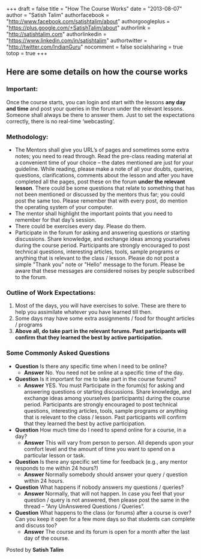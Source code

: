 +++
draft = false
title = "How The Course Works"
date = "2013-08-07"
author = "Satish Talim"
authorfacebook = "http://www.facebook.com/satishtalim/about"
authorgoogleplus = "https://plus.google.com/+SatishTalim/about"
authorlink = "http://satishtalim.com"
authorlinkedin = "https://www.linkedin.com/in/satishtalim"
authortwitter = "http://twitter.com/IndianGuru"
nocomment = false
socialsharing = true
totop = true
+++
## Here are some details on how the course works

### Important:

Once the course starts, you can login and start with the lessons **any
day and time** and post your queries in the forum under the relevant
lessons. Someone shall always be there to answer them. Just to set the
expectations correctly, there is no real-time ‘webcasting’.

### Methodology:

-   The Mentors shall give you URL’s of pages and sometimes some extra
    notes; you need to read through. Read the pre-class reading material
    at a convenient time of your choice – the dates mentioned are just
    for your guideline. While reading, please make a note of all your
    doubts, queries, questions, clarifications, comments about the
    lesson and after you have completed all the pages, post these on the
    forum **under the relevant lesson**. There could be some questions
    that relate to something that has not been mentioned or discussed by
    the mentors thus far; you could post the same too. Please remember
    that with every post, do mention the operating system of your
    computer.
-   The mentor shall highlight the important points that you need to
    remember for that day’s session.
-   There could be exercises every day. Please do them.
-   Participate in the forum for asking and answering questions or
    starting discussions. Share knowledge, and exchange ideas among
    yourselves during the course period. Participants are strongly
    encouraged to post technical questions, interesting articles, tools,
    sample programs or anything that is relevant to the class / lesson.
    Please do not post a simple "Thank you" note or "Hello" message to
    the forum. Please be aware that these messages are considered noises
    by people subscribed to the forum.

### Outline of Work Expectations:

1.  Most of the days, you will have exercises to solve. These are there
    to help you assimilate whatever you have learned till then.
2.  Some days may have some extra assignments / food for thought
    articles / programs
3.  **Above all, do take part in the relevant forums. Past participants
    will confirm that they learned the best by active participation.**

### Some Commonly Asked Questions

- **Question**
  Is there any specific time when I need to be online?
  -  **Answer**
  No. You need not be online at a specific time of the day.
- **Question**
  Is it important for me to take part in the course forums?
  - **Answer**
  YES. You must Participate in the forum(s) for asking and answering
  questions or starting discussions. Share knowledge, and exchange ideas
  among yourselves (participants) during the course period. Participants are
  strongly encouraged to post technical questions, interesting articles,
  tools, sample programs or anything that is relevant to the class / lesson.
  Past participants will confirm that they learned the best by active
  participation.
- **Question**
  How much time do I need to spend online for a course, in a day?
  - **Answer**
  This will vary from person to person. All depends upon your comfort level
  and the amount of time you want to spend on a particular lesson or task.
- **Question**
  Is there any specific set time for feedback (e.g., any mentor responds to
  me within 24 hours?)
  - **Answer**
  Normally somebody should answer your query / question within 24 hours.
- **Question**
  What happens if nobody answers my questions / queries?
  - **Answer**
  Normally, that will not happen. In case you feel that your question / query
  is not answered, then please post the same in the thread – “Any UnAnswered
Questions / Queries”.
- **Question**
  What happens to the class (or forums) after a course is over? Can you keep
  it open for a few more days so that students can complete and discuss too?
  - **Answer**
  The course and its forum is open for a month after the last day of the
  course.

Posted by **Satish Talim**

